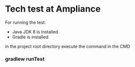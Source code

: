 # Tech test at Ampliance

For running the test:
- Java JDK 8 is installed
- Gradle is installed

in the project root directory execute the command in the CMD
### gradlew runTest
